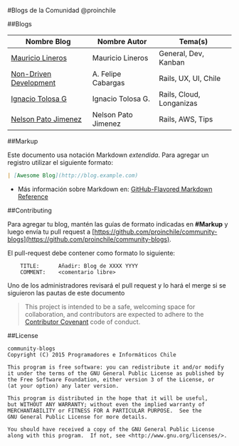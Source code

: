 #Blogs de la Comunidad @proinchile

##Blogs

| Nombre Blog                                                                    | Nombre Autor           | Tema(s)                  |
| ------------------------------------------------------------------------------ | ---------------------- | ------------------------ |
| [Mauricio Lineros](http://www.mauriciolineros.cl)                              | Mauricio Lineros       | General, Dev, Kanban     |
| [Non-Driven Development](http://blog.nondrivendevelopment.com)                 | A. Felipe Cabargas     | Rails, UX, UI, Chile     |
| [Ignacio Tolosa G](http://itolosa.github.io)                                   | Ignacio Tolosa G.      | Rails, Cloud, Longanizas |
| [Nelson Pato Jimenez](http://patojimenez.io)                                   | Nelson Pato Jimenez    | Rails, AWS, Tips         |

##Markup

Este documento usa notación Markdown *extendida*. Para agregar un registro utilizar el siguiente formato:

```markdown
| [Awesome Blog](http://blog.example.com)                                        | John Doe               | Rails, UX                |
```

+ Más información sobre Markdown en: [GitHub-Flavored Markdown Reference](https://help.github.com/articles/github-flavored-markdown/)

##Contributing

Para agregar tu blog, mantén las guías de formato indicadas en **#Markup** y luego envía tu pull request a [https://github.com/proinchile/community-blogs](https://github.com/proinchile/community-blogs).

El pull-request debe contener como formato lo siguiente:

```text
	TITLE:		Añadir: Blog de XXXX YYYY
	COMMENT:	<comentario libre>
```

Uno de los administradores revisará el pull request y lo hará el merge si se siguieron las pautas de este documento

> This project is intended to be a safe, welcoming space for collaboration, and contributors are expected to adhere to the [Contributor Covenant](http://contributor-covenant.org/) code of conduct.

##License

```
community-blogs
Copyright (C) 2015 Programadores e Informáticos Chile

This program is free software: you can redistribute it and/or modify
it under the terms of the GNU General Public License as published by
the Free Software Foundation, either version 3 of the License, or
(at your option) any later version.

This program is distributed in the hope that it will be useful,
but WITHOUT ANY WARRANTY; without even the implied warranty of
MERCHANTABILITY or FITNESS FOR A PARTICULAR PURPOSE.  See the
GNU General Public License for more details.

You should have received a copy of the GNU General Public License
along with this program.  If not, see <http://www.gnu.org/licenses/>.

```
